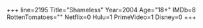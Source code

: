 +++
line=2195
Title="Shameless"
Year=2004
Age="18+"
IMDb=8
RottenTomatoes=""
Netflix=0
Hulu=1
PrimeVideo=1
Disney=0
+++


